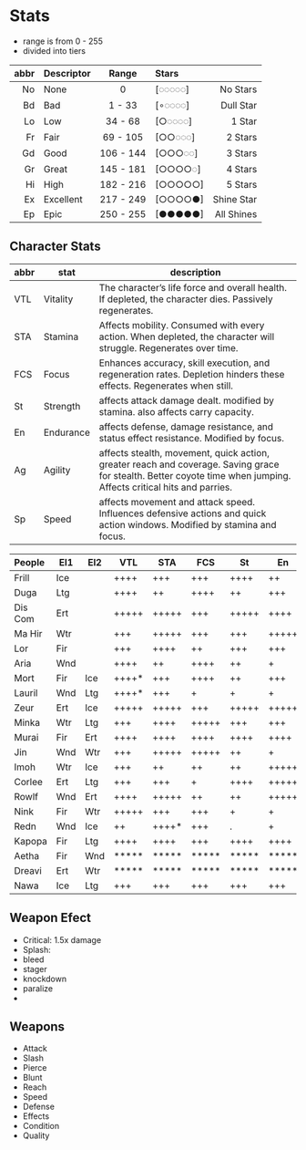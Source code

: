 # Stats

- range is from 0 - 255
- divided into tiers


|abbr|Descriptor | Range     | Stars    |           |
|---:|:----------|:---------:|:---------|----------:|
| No | None      | 0         | [◌◌◌◌◌]  | No Stars  |
| Bd | Bad       | 1 - 33    | [∘◌◌◌◌]  | Dull Star |
| Lo | Low       | 34 - 68   | [○◌◌◌◌]  | 1 Star    |
| Fr | Fair      | 69 - 105  | [○○◌◌◌]  | 2 Stars   |
| Gd | Good      | 106 - 144 | [○○○◌◌]  | 3 Stars   |
| Gr | Great     | 145 - 181 | [○○○○◌]  | 4 Stars   |
| Hi | High      | 182 - 216 | [○○○○○]  | 5 Stars   |
| Ex | Excellent | 217 - 249 | [○○○○●]  | Shine Star|
| Ep | Epic      | 250 - 255 | [●●●●●]  | All Shines|


## Character Stats

|abbr| stat      | description                                                                                                                                                        |
|----|-----------|--------------------------------------------------------------------------------------------------------------------------------------------------------------------|
|VTL | Vitality  | The character’s life force and overall health. If depleted, the character dies. Passively regenerates.                                                             |
|STA | Stamina   | Affects mobility. Consumed with every action. When depleted, the character will struggle. Regenerates over time.                                                   |
|FCS | Focus     | Enhances accuracy, skill execution, and regeneration rates. Depletion hinders these effects. Regenerates when still.                                               |
| St | Strength  | affects attack damage dealt. modified by stamina. also affects carry capacity.                                                                                     |
| En | Endurance | affects defense, damage resistance, and status effect resistance. Modified by focus.                                                                               |
| Ag | Agility   | affects stealth, movement, quick action, greater reach and coverage. Saving grace for stealth. Better coyote time when jumping. Affects critical hits and parries. |
| Sp | Speed     | affects movement and attack speed. Influences defensive actions and quick action windows. Modified by stamina and focus.                                           |


| People  |El1|El2|  VTL|  STA|  FCS|   St|   En|   Ag|   Sp|
|:--------|---|---|-----|-----|-----|-----|-----|-----|-----|
| Frill   |Ice|   |++++ |+++  |+++  |++++ |++   |++   |+++  |
| Duga    |Ltg|   |++++ |++   |++++ |++   |+++  |++++ |++++ |
| Dis Com |Ert|   |+++++|+++++|+++  |+++++|++++ |+++  |+++  |
| Ma Hir  |Wtr|   |+++  |+++++|+++  |+++  |+++++|+++++|+++  |
| Lor     |Fir|   |+++  |++++ |++   |+++  |+++  |+++  |+++  |
| Aria    |Wnd|   |++++ |++   |++++ |++   |+    |++++ |++++ |
| Mort    |Fir|Ice|++++*|+++  |++++ |++   |+++  |++++ |++   |
| Lauril  |Wnd|Ltg|++++*|+++  |+    |+    |+    |++++ |+++  |
| Zeur    |Ert|Ice|+++++|+++++|+++  |+++++|+++++|.    |+    |
| Minka   |Wtr|Ltg|+++  |++++ |+++++|+++  |+++  |+++++|+++++|
| Murai   |Fir|Ert|++++ |++++ |++++ |++++ |++++ |++++ |+++  |
| Jin     |Wnd|Wtr|+++  |+++++|+++++|++   |+    |++++*|+++++|
| Imoh    |Wtr|Ice|+++  |++   |++   |++   |+++++|+++  |++   |
| Corlee  |Ert|Ltg|+++  |+++  |+    |++++ |+++++|++   |+    |
| Rowlf   |Wnd|Ert|++++ |+++++|++   |++   |+++++|+++++|++++ |
| Nink    |Fir|Wtr|+++++|+++  |+++  |+    |+    |+++++|+++++|
| Redn    |Wnd|Ice|++   |++++*|+++  |.    |+    |++++*|++++ |
| Kapopa  |Fir|Ltg|++++ |++++ |+++  |++++ |++++ |+    |+    |
| Aetha   |Fir|Wnd|*****|*****|*****|*****|*****|*****|*****|
| Dreavi  |Ert|Wtr|*****|*****|*****|*****|*****|*****|*****|
| Nawa    |Ice|Ltg|+++  |+++  |+++  |+++  |+++  |+++  |+++  |



## Weapon Efect
- Critical: 1.5x damage 
- Splash: 
- bleed
- stager
- knockdown
- paralize
- 

## Weapons
- Attack
- Slash
- Pierce
- Blunt
- Reach
- Speed
- Defense
- Effects
- Condition
- Quality
